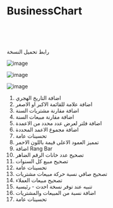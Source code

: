 # BusinessChart
<br/><br/><br/>

رابط تحميل النسخة

![image](https://github.com/BasheirHassan/BusinessChart/assets/6355712/e9f5c805-e28c-433e-9504-e903e08c1e94)


![image](https://github.com/BasheirHassan/BusinessChart/assets/6355712/893eb428-313f-458f-85da-544632fc5229)

![image](https://github.com/BasheirHassan/BusinessChart/assets/6355712/bb2cac4a-ea40-4cef-9ccf-31a4dfc99c89)




1. اضافة التاريخ الهجري
2. اضافة علامة للقائمة الاكبر او الاصغر
3. اضافة مقارنة مشتريات السنة
4. اضافة مقارنة مبيعات السنة
5. اضافة فلتر لعرض عدد محدد من الاعمدة
6. اضافة مجموع الاعمد المحددة
7. تحسينات عامة
8. تمميز العمود الاعلى قيمة باللون الاحمر
9. اضافة Rang Bar
10. تصحيح عدد خانات الرقم الضاهر
11. تصحيح مبيع كل السنوات
12. تحسينات عامة
13. تصحيح صافي نسبة حركة مبيعات مشتريات
14. تصحيح مبيعات العملاء
15. تنبيه عند توفر نسخة احدث - رئيسية
16. اضافة نسبة من المبيعات والمشتريات
17. تحسينات عامة
